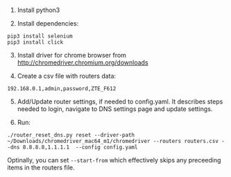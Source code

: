 1. Install python3

2. Install dependencies:
```shell
pip3 install selenium
pip3 install click
```

3. Install driver for chrome browser from http://chromedriver.chromium.org/downloads

4. Create a csv file with routers data:
```csv
192.168.0.1,admin,password,ZTE_F612
```

5. Add/Update router settings, if needed to config.yaml. It describes steps needed to login, navigate to DNS settings page and update settings.

7. Run:
```shell
./router_reset_dns.py reset --driver-path ~/Downloads/chromedriver_mac64_m1/chromedriver --routers routers.csv --dns 8.8.8.8,1.1.1.1  --config config.yaml

```
Optinally, you can set `--start-from` which effectively skips any preceeding items in the routers file. 
